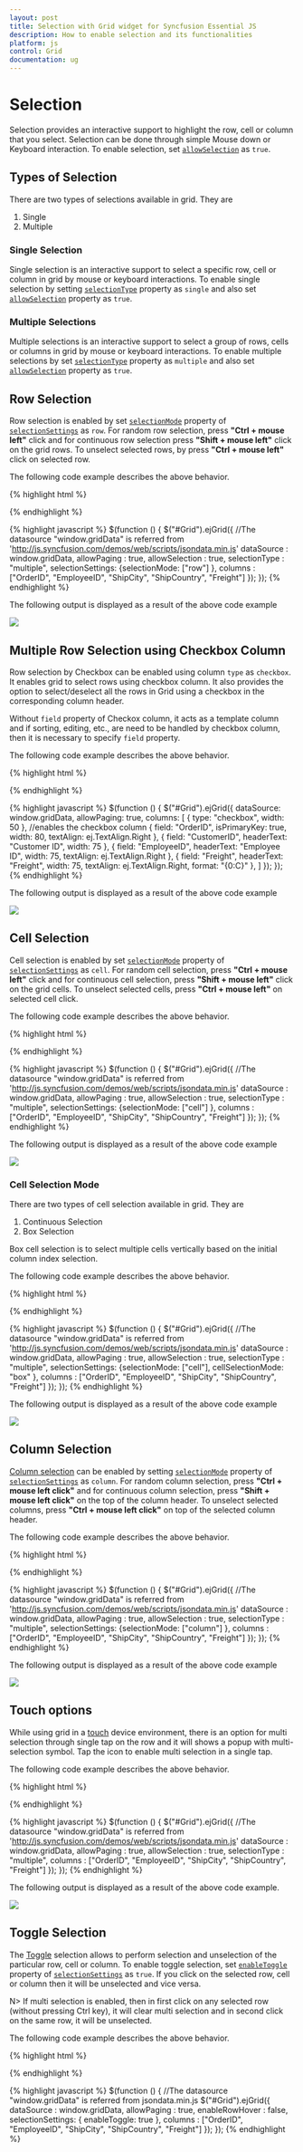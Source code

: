 ```yaml
---
layout: post
title: Selection with Grid widget for Syncfusion Essential JS
description: How to enable selection and its functionalities
platform: js
control: Grid
documentation: ug
--- 
```

# Selection

Selection provides an interactive support to highlight the row, cell or column that you select. Selection can be done through simple Mouse down or Keyboard interaction. To enable selection, set [`allowSelection`](http://help.syncfusion.com/js/api/ejgrid#members:allowselection "allowSelection") as `true`. 

## Types of Selection

There are two types of selections available in grid. They are

1. Single 
2. Multiple 

### Single Selection

Single selection is an interactive support to select a specific row, cell or column in grid by mouse or keyboard interactions. To enable single selection by setting [`selectionType`](http://help.syncfusion.com/js/api/ejgrid#members:selectiontype "selectionType") property as `single` and also set [`allowSelection`](http://help.syncfusion.com/js/api/ejgrid#members:allowselection "allowSelection") property as `true`.

### Multiple Selections

Multiple selections is an interactive support to select a group of rows, cells or columns in grid by mouse or keyboard interactions. To enable multiple selections by set [`selectionType`](http://help.syncfusion.com/js/api/ejgrid#members:selectiontype "selectionType") property as `multiple` and also set [`allowSelection`](http://help.syncfusion.com/js/api/ejgrid#members:allowselection "allowSelection") property as `true`.

## Row Selection

Row selection is enabled by set [`selectionMode`](http://help.syncfusion.com/js/api/ejgrid#members:selectionsettings-selectionmode "selectionMode") property of [`selectionSettings`](http://help.syncfusion.com/js/api/ejgrid#members:selectionsettings "selectionSettings") as `row`. For random row selection, press **"Ctrl + mouse left"** click and for continuous row selection press **"Shift + mouse left"** click on the grid rows. To unselect selected rows, by press **"Ctrl + mouse left"** click on selected row.

The following code example describes the above behavior.

{% highlight html %}
<div id="Grid"></div>
{% endhighlight %}

{% highlight javascript %}
$(function () {
	$("#Grid").ejGrid({
		//The datasource "window.gridData" is referred from 'http://js.syncfusion.com/demos/web/scripts/jsondata.min.js'
		dataSource : window.gridData,
		allowPaging : true,
		allowSelection : true,
		selectionType : "multiple",
		selectionSettings: {selectionMode: ["row"] },
		columns : ["OrderID", "EmployeeID", "ShipCity", "ShipCountry", "Freight"]
	});
});
{% endhighlight %}



The following output is displayed as a result of the above code example

![](selection_images/selection_img1.png)

## Multiple Row Selection using Checkbox Column

Row selection by Checkbox can be enabled using column `type` as `checkbox`. It enables grid to select rows using checkbox column. It also provides the option to select/deselect all the rows in Grid using a checkbox in the corresponding column header. 

Without `field` property of Checkox column, it acts as a template column and if sorting, editing, etc., are need to be handled by checkbox column, then it is necessary to specify `field` property.

The following code example describes the above behavior.

{% highlight html %}
<div id="Grid"></div>
{% endhighlight %}

{% highlight javascript %}
$(function () {
        $("#Grid").ejGrid({
            dataSource: window.gridData,
            allowPaging: true,
            columns: [
                      { type: "checkbox", width: 50 }, //enables the checkbox column
                      { field: "OrderID", isPrimaryKey: true, width: 80, textAlign: ej.TextAlign.Right },
                      { field: "CustomerID", headerText: "Customer ID", width: 75 },
                      { field: "EmployeeID", headerText: "Employee ID", width: 75, textAlign: ej.TextAlign.Right },
                      { field: "Freight", headerText: "Freight", width: 75, textAlign: ej.TextAlign.Right, format: "{0:C}" },
            ]
        });
});
{% endhighlight %}



The following output is displayed as a result of the above code example

![](selection_images/selection_img6.png)

## Cell Selection

Cell selection is enabled by set [`selectionMode`](http://help.syncfusion.com/js/api/ejgrid#members:selectionsettings-selectionmode "selectionMode") property of [`selectionSettings`](http://help.syncfusion.com/js/api/ejgrid#members:selectionsettings "selectionSettings") as `cell`. For random cell selection, press **"Ctrl + mouse left"** click and for continuous cell selection, press **"Shift + mouse left"** click on the grid cells. To unselect selected cells, press **"Ctrl + mouse left"** on selected cell click.

The following code example describes the above behavior.

{% highlight html %}
<div id="Grid"></div>
{% endhighlight %}

{% highlight javascript %}
$(function () {
	$("#Grid").ejGrid({
		//The datasource "window.gridData" is referred from 'http://js.syncfusion.com/demos/web/scripts/jsondata.min.js'
		dataSource : window.gridData,
		allowPaging : true,
		allowSelection : true,
		selectionType : "multiple",
		selectionSettings: {selectionMode: ["cell"] },
		columns : ["OrderID", "EmployeeID", "ShipCity", "ShipCountry", "Freight"]
	});
});
{% endhighlight %}

The following output is displayed as a result of the above code example

![](selection_images/selection_img2.png)


### Cell Selection Mode

There are two types of cell selection available in grid. They are

1. Continuous Selection
2. Box Selection

Box cell selection is to select multiple cells vertically based on the initial column index selection.  

The following code example describes the above behavior.

{% highlight html %}
<div id="Grid"></div>
{% endhighlight %}

{% highlight javascript %}
$(function () {
	$("#Grid").ejGrid({
		//The datasource "window.gridData" is referred from 'http://js.syncfusion.com/demos/web/scripts/jsondata.min.js'
		dataSource : window.gridData,
		allowPaging : true,
		allowSelection : true,
		selectionType : "multiple",
		selectionSettings: {selectionMode: ["cell"], cellSelectionMode: "box" },
		columns : ["OrderID", "EmployeeID", "ShipCity", "ShipCountry", "Freight"]
	});
});
{% endhighlight %}

The following output is displayed as a result of the above code example

![](selection_images/selection_img3.png)


## Column Selection

[Column selection](http://help.syncfusion.com/js/api/ejgrid#members:selectionsettings-selectionmode "Column selection") can be enabled by setting [`selectionMode`](http://help.syncfusion.com/js/api/ejgrid#members:selectionsettings-selectionmode "selectionMode") property of [`selectionSettings`](http://help.syncfusion.com/js/api/ejgrid#members:selectionsettings "selectionSettings") as `column`. For random column selection, press **"Ctrl + mouse left click"** and for continuous column selection, press **"Shift + mouse left click"** on the top of the column header. To unselect selected columns, press **"Ctrl + mouse left click"** on top of the selected column header.

The following code example describes the above behavior.

{% highlight html %}
<div id="Grid"></div>
{% endhighlight %}

{% highlight javascript %}
$(function () {
	$("#Grid").ejGrid({
		//The datasource "window.gridData" is referred from 'http://js.syncfusion.com/demos/web/scripts/jsondata.min.js'
		dataSource : window.gridData,
		allowPaging : true,
		allowSelection : true,
		selectionType : "multiple",
		selectionSettings: {selectionMode: ["column"] },
		columns : ["OrderID", "EmployeeID", "ShipCity", "ShipCountry", "Freight"]
	});
});
{% endhighlight %}

The following output is displayed as a result of the above code example

![](selection_images/selection_img4.png)


## Touch options

While using grid in a [touch](http://help.syncfusion.com/js/api/ejgrid#members:enabletouch "touch") device environment, there is an option for multi selection through single tap on the row and it will shows a popup with multi-selection symbol. Tap the icon to enable multi selection in a single tap.

The following code example describes the above behavior. 

{% highlight html %}
<div id="Grid"></div>
{% endhighlight %}

{% highlight javascript %}
$(function () {
	$("#Grid").ejGrid({
		//The datasource "window.gridData" is referred from 'http://js.syncfusion.com/demos/web/scripts/jsondata.min.js'
		dataSource : window.gridData,
		allowPaging : true,
		allowSelection : true,
		selectionType : "multiple",
		columns : ["OrderID", "EmployeeID", "ShipCity", "ShipCountry", "Freight"]
	});
});
{% endhighlight %}



The following output is displayed as a result of the above code example.

![](selection_images/selection_img5.png)


## Toggle Selection

The [Toggle](http://help.syncfusion.com/js/api/ejgrid#members:selectionsettings-enabletoggle "Toggle") selection allows to perform selection and unselection of the particular row, cell or column.  To enable toggle selection, set [`enableToggle`](http://help.syncfusion.com/js/api/ejgrid#members:selectionsettings-enabletoggle "enableToggle") property of [`selectionSettings`](http://help.syncfusion.com/js/api/ejgrid#members:selectionsettings "selectionSettings") as `true`. If you click on the selected row, cell or column then it will be unselected and vice versa. 

N> If multi selection is enabled, then in first click on any selected row (without pressing Ctrl key), it will clear multi selection and in second click on the same row, it will be unselected. 

The following code example describes the above behavior. 

{% highlight html %}
<div id="Grid"></div>
{% endhighlight %}

{% highlight javascript %}
$(function () {
	//The datasource "window.gridData" is referred from jsondata.min.js
	$("#Grid").ejGrid({
		dataSource : window.gridData,
		allowPaging : true,
		enableRowHover : false,
		selectionSettings: { enableToggle: true },
		columns : ["OrderID", "EmployeeID", "ShipCity", "ShipCountry", "Freight"]
	});
});
{% endhighlight %}

